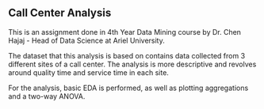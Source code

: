## Call Center Analysis

This is an assignment done in 4th Year Data Mining course by Dr. Chen Hajaj - Head of Data Science at Ariel University.

The dataset that this analysis is based on contains data collected from 3 different sites of a call center. 
The analysis is more descriptive and revolves around quality time and service time in each site. 

For the analysis, basic EDA is performed, as well as plotting aggregations and a two-way ANOVA. 
